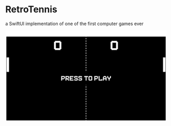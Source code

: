 # RetroTennis
a SwiftUI implementation of one of the first computer games ever

![Startscreen](startscreen.png)
